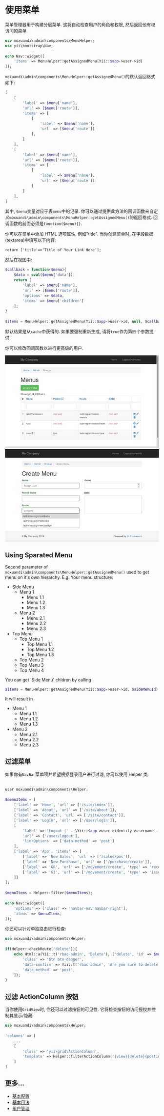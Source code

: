 使用菜单
==========

菜单管理器用于构建分层菜单. 这将自动检查用户的角色和权限, 然后返回他有权访问的菜单.

```php
use moxuandi\admin\components\MenuHelper;
use yii\bootstrap\Nav;

echo Nav::widget([
    'items' => MenuHelper::getAssignedMenu(Yii::$app->user->id)
]);
```


`moxuandi\admin\components\MenuHelper::getAssignedMenu()`的默认返回格式如下:

```php
[
    [
        'label' => $menu['name'], 
        'url' => [$menu['route']],
        'items' => [
			[
				'label' => $menu['name'], 
				'url' => [$menu['route']]
            ],
        ]
    ],
    [
        'label' => $menu['name'], 
        'url' => [$menu['route']],
        'items' => [
			[
				'label' => $menu['name'], 
				'url' => [$menu['route']]
            ]
        ]
    ],
]
```

其中, `$menu`变量对应于表`menu`中的记录. 你可以通过提供此方法的回调函数来自定义`moxuandi\admin\components\MenuHelper::getAssignedMenu()`的返回格式.
回调函数的前面必须是`function($menu){}`.

你可以在菜单中添加 HTML 选项属性, 例如"title". 当你创建菜单时, 在字段数据(textarea)中填写以下内容:
```
return ['title'=>'Title of Your Link Here'];
```

然后在视图中:

```php
$callback = function($menu){
    $data = eval($menu['data']);
    return [
        'label' => $menu['name'], 
        'url' => [$menu['route']],
        'options' => $data,
        'items' => $menu['children']
    ];
}

$items = MenuHelper::getAssignedMenu(Yii::$app->user->id, null, $callback);
```

默认结果是从`cache`中获得的. 如果要强制重新生成, 请将`true`作为第四个参数提供.

你可以修改回调函数以进行更高级的用户.

![List Menu](/docs/image09.png)
![Create Menu](/docs/image10.png)

Using Sparated Menu
-------------------
Second parameter of `moxuandi\admin\components\MenuHelper::getAssignedMenu()` used to get menu on it's own hierarchy.
E.g. Your menu structure:

* Side Menu
  * Menu 1
    * Menu 1.1
    * Menu 1.2
    * Menu 1.3
  * Menu 2
    * Menu 2.1
    * Menu 2.2
    * Menu 2.3
* Top Menu
  * Top Menu 1
    * Top Menu 1.1
    * Top Menu 1.2
    * Top Menu 1.3
  * Top Menu 2
  * Top Menu 3
  * Top Menu 4

You can get 'Side Menu' chldren by calling

```php
$items = MenuHelper::getAssignedMenu(Yii::$app->user->id, $sideMenuId);
```

It will result in
* Menu 1
  * Menu 1.1
  * Menu 1.2
  * Menu 1.3
* Menu 2
  * Menu 2.1
  * Menu 2.2
  * Menu 2.3

过滤菜单
--------------
如果你有`NavBar`菜单项并希望根据登录用户进行过滤, 你可以使用 Helper 类:
```php

user moxuandi\admin\components\Helper;

$menuItems = [
    ['label' => 'Home', 'url' => ['/site/index']],
    ['label' => 'About', 'url' => ['/site/about']],
    ['label' => 'Contact', 'url' => ['/site/contact']],
    ['label' => 'Login', 'url' => ['/user/login']],
    [
        'label' => 'Logout (' . \Yii::$app->user->identity->username . ')',
        'url' => ['/user/logout'],
        'linkOptions' => ['data-method' => 'post']
    ],
    ['label' => 'App', 'items' => [
        ['label' => 'New Sales', 'url' => ['/sales/pos']],
        ['label' => 'New Purchase', 'url' => ['/purchase/create']],
        ['label' => 'GR', 'url' => ['/movement/create', 'type' => 'receive']],
        ['label' => 'GI', 'url' => ['/movement/create', 'type' => 'issue']],
    ]]
];

$menuItems = Helper::filter($menuItems);

echo Nav::widget([
    'options' => ['class' => 'navbar-nav navbar-right'],
    'items' => $menuItems,
]);
```

你还可以针对单独路由进行检查:
```php
use moxuandi\admin\components\Helper;

if(Helper::checkRoute('delete')){
    echo Html::a(Yii::t('rbac-admin', 'Delete'), ['delete', 'id' => $model->name], [
        'class' => 'btn btn-danger',
        'data-confirm' => Yii::t('rbac-admin', 'Are you sure to delete this item?'),
        'data-method' => 'post',
    ]);
}
```

过滤 ActionColumn 按钮
---------------------------
当你使用`GridView`时, 你还可以过滤按钮的可见性. 它将检查按钮的访问授权并控制其显示/隐藏:
```php
use moxuandi\admin\components\Helper;

'columns' => [
    ...
    [
        'class' => 'yii\grid\ActionColumn',
        'template' => Helper::filterActionColumn('{view}{delete}{posting}'),
    ]
]
```


更多...
---------------

- [基本配置](configuration.md)
- [基本用法](basic-usage.md)
- [用户管理](user-management.md)
